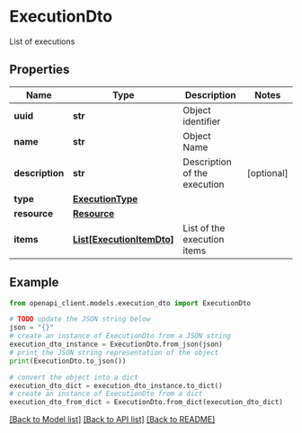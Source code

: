 # ExecutionDto

List of executions

## Properties

Name | Type | Description | Notes
------------ | ------------- | ------------- | -------------
**uuid** | **str** | Object identifier | 
**name** | **str** | Object Name | 
**description** | **str** | Description of the execution | [optional] 
**type** | [**ExecutionType**](ExecutionType.md) |  | 
**resource** | [**Resource**](Resource.md) |  | 
**items** | [**List[ExecutionItemDto]**](ExecutionItemDto.md) | List of the execution items | 

## Example

```python
from openapi_client.models.execution_dto import ExecutionDto

# TODO update the JSON string below
json = "{}"
# create an instance of ExecutionDto from a JSON string
execution_dto_instance = ExecutionDto.from_json(json)
# print the JSON string representation of the object
print(ExecutionDto.to_json())

# convert the object into a dict
execution_dto_dict = execution_dto_instance.to_dict()
# create an instance of ExecutionDto from a dict
execution_dto_from_dict = ExecutionDto.from_dict(execution_dto_dict)
```
[[Back to Model list]](../README.md#documentation-for-models) [[Back to API list]](../README.md#documentation-for-api-endpoints) [[Back to README]](../README.md)


